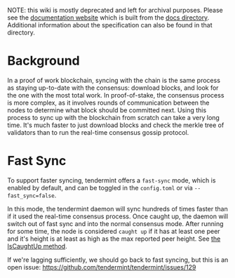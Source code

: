 NOTE: this wiki is mostly deprecated and left for archival purposes. Please see the [documentation website](http://tendermint.readthedocs.io/en/master/) which is built from the [docs directory](https://github.com/tendermint/tendermint/tree/master/docs). Additional information about the specification can also be found in that directory.

# Background

In a proof of work blockchain, syncing with the chain is the same process as staying up-to-date with the consensus: download blocks, and look for the one with the most total work. In proof-of-stake, the consensus process is more complex, as it involves rounds of communication between the nodes to determine what block should be committed next. Using this process to sync up with the blockchain from scratch can take a very long time. It's much faster to just download blocks and check the merkle tree of validators than to run the real-time consensus gossip protocol. 

# Fast Sync

To support faster syncing, tendermint offers a `fast-sync` mode, which is enabled by default, and can be toggled in the `config.toml` or via `--fast_sync=false`. 

In this mode, the tendermint daemon will sync hundreds of times faster than if it used the real-time consensus process. Once caught up, the daemon will switch out of fast sync and into the normal consensus mode. After running for some time, the node is considered `caught up` if it has at least one peer and it's height is at least as high as the max reported peer height. See [the IsCaughtUp method](https://github.com/tendermint/tendermint/blob/381fe19335ba8825e04d1d0fefa5cac709bb7178/blockchain/pool.go#L143).

If we're lagging sufficiently, we should go back to fast syncing, but this is an open issue: https://github.com/tendermint/tendermint/issues/129